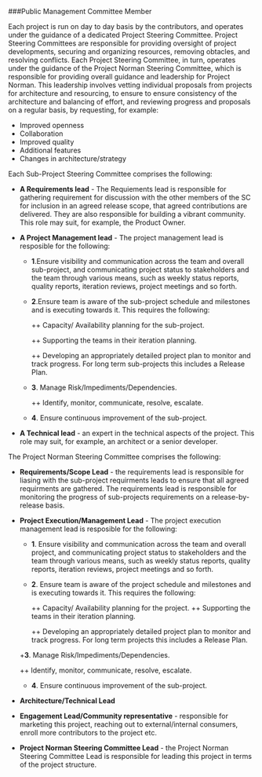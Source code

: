 ###<a name="Project Steering Committee"></a>Public Management Committee Member

Each project is run on day to day basis by the contributors, and operates under the guidance of a dedicated Project Steering Committee. Project Steering Committees are responsible for providing oversight of project developments, securing and organizing resources, removing obtacles, and resolving conflicts. Each Project Steering Committee, in turn, operates under the guidance of the Project Norman Steering Committee, which is responsible for providing overall guidance and leadership for Project Norman. This leadership involves vetting individual proposals from projects for architecture and resourcing, to ensure to ensure consistency of the architecture and balancing of effort, and reviewing progress and proposals on a regular basis, by requesting, for example: 
+ Improved openness
+ Collaboration
+ Improved quality
+ Additional features
+ Changes in architecture/strategy


Each Sub-Project Steering Committee comprises the following:
+ **A Requirements lead** - The Requiements lead is responsible for gathering requirement for discussion with the other members of the SC for inclusion in an agreed release scope, that agreed contributions are delivered. They are also responsible for building a vibrant community. This role may suit, for example, the Product Owner.
+ **A Project Management lead** - The project management lead is resposible for the following:
    + **1**.Ensure visibility and communication across the team and overall sub-project, and communicating project status to stakeholders and the team through various means, such as weekly status reports, quality reports, iteration reviews, project meetings and so forth.
    
    + **2**.Ensure team is aware of the sub-project schedule and milestones and is executing towards it. This requires the following:
          
      ++ Capacity/ Availability planning for the sub-project.
 
      ++ Supporting the teams in their iteration planning. 
           
      ++ Developing an appropriately detailed project plan to monitor and track progress. For long term sub-projects this includes a Release Plan.

    + **3**. Manage Risk/Impediments/Dependencies.  

      ++  Identify, monitor, communicate, resolve, escalate.
          
    + **4**. Ensure continuous improvement of the sub-project.

+ **A Technical lead** - an expert in the technical aspects of the project. This role may suit, for example, an architect or a senior developer.

The Project Norman Steering Committee comprises the following:
+ **Requirements/Scope Lead** - the requirements lead is responsible for liasing with the sub-project requirments leads to ensure that all agreed requirments are gathered. The requirements lead is responsible for monitoring the progress of sub-projects requirements on a release-by-release basis.

+ **Project Execution/Management Lead** - The project execution management lead is resposible for the following:

   + **1**. Ensure visibility and communication across the team and overall project, and communicating project status to stakeholders and the team through various means, such as weekly status reports, quality reports, iteration reviews, project meetings and so forth.
   
   + **2**. Ensure team is aware of the project schedule and milestones and is executing towards it. This requires the following:

     ++ Capacity/ Availability planning for the project.
     ++ Supporting the teams in their iteration planning.

     ++ Developing an appropriately detailed project plan to monitor and track progress. For long term projects this includes a Release Plan.

    +**3**. Manage Risk/Impediments/Dependencies.

     ++ Identify, monitor, communicate, resolve, escalate.

   + **4**. Ensure continuous improvement of the sub-project.

+ **Architecture/Technical Lead** 
+ **Engagement Lead/Community representative** - responsible for marketing this project, reaching out to external/internal  consumers, enroll more contributors to the project etc.
+ **Project Norman Steering Committee Lead** - the Project Norman Steering Committee Lead is responsible for leading this project in terms of the project structure.
